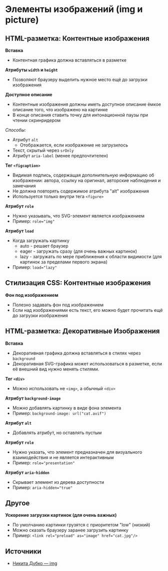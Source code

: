 # **Элементы изображений (img и picture)**

## HTML-разметка: Контентные изображения
**Вставка**
- Контентная графика должна вставляться в разметке

**Атрибуты `width` и `height`**
- Позволяют браузеру выделить нужное место ещё до загрузки изображения

**Доступное описание**
- Контентные изображения должны иметь доступное описание ёмкое описание того, что изображено на картинке
- В конце описания ставить точку для интонационной паузы при чтении скринридером

*Способы:*
- Атрибут `alt`
  - Отображается, если изображение не загрузилось
- Текст, скрытый через `srOnly`
- Атрибут `aria-label` (менее предпочтителен)

**Тег `<figcaption>`**
- Видимая подпись, содержащая дополнительную информацию об изображении: автора, ссылку на оригинал, авторские наблюдения и замечания
- Не должна повторять содержимое атрибута "alt" изображения
- Используется только внутри тега `<figure>`

**Атрибут `role`**
- Нужно указывать, что SVG-элемент является изображением
- Пример: `role="img"`

**Атрибут `load`**
- Когда загружать картинку
  - auto - решает браузер
  - eager - загружать сразу (для очень важных картинок)
  - lazy - загружать по мере приближения к области видимости (для картинок за пределами первого экрана)
- Пример: `load="lazy"`


## Стилизация CSS: Контентные изображения
**Фон под изображением**
- Полезно задавать фон под изображением
- Если над изображениями есть текст, его можно будет прочитать ещё до загрузки изображения


## HTML-разметка: Декоративные Изображения
**Вставка**
- Декоративная графика должна вставляться в стилях через `background`
- Декоративная SVG-графика может использоваться в разметке, если её внешний вид нужно менять стилями.

**Тег `<div>`**
- Можно использовать не `<img>`, а обычный `<div>`

**Атрибут `background-image`**
- Можно добавлять картинку в виде фона элемента
- Пример: `background-image: url("cat.avif")`

**Атрибут `alt`**
- Добавлять атрибут, но оставлять пустым

**Атрибут `role`**
- Нужно указать, что элемент предназначен для визуального взаимодействия и не является интерактивным
- Пример: `role="presentation"`

**Атрибут `aria-hidden`**
- Скрывает элемент из дерева доступности
- Пример: `aria-hidden="true"`


## Другое
**Ускорение загрузки картинок (для очень важных)**
- По умолчанию картинки грузятся с приоритетом "low" (низкий)
- Можно сказать браузеру заранее загрузить картинку
- Пример: `<link rel="preload" as="image" href="cat.jpg"/>`


## Источники
- [Никита Дубко — img](https://www.youtube.com/watch?v=WfzKd16LplI)